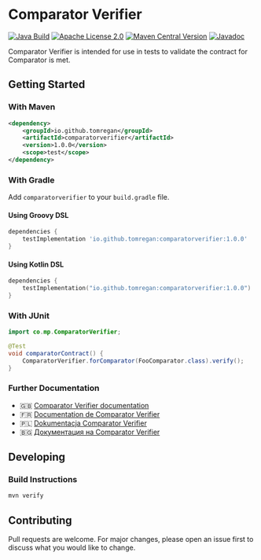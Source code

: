 # Comparator Verifier

[![Java Build](https://github.com/tomregan/comparatorverifier/actions/workflows/java-build.yml/badge.svg)](https://github.com/tomregan/comparatorverifier/actions)
[![Apache License 2.0](https://img.shields.io/:license-Apache%20License%202.0-blue.svg?style=shield)](https://github.com/TomRegan/comparatorverifier/blob/main/LICENSE.md)
[![Maven Central Version](https://img.shields.io/maven-central/v/io.github.tomregan/comparatorverifier)](https://central.sonatype.com/artifact/io.github.tomregan/comparatorverifier)
[![Javadoc](https://javadoc.io/badge2/io.github.tomregan/comparatorverifier/javadoc.svg?color=blue)](https://javadoc.io/doc/io.github.tomregan/comparatorverifier)

Comparator Verifier is intended for use in tests to validate the contract for Comparator is met.

## Getting Started

### With Maven

```xml
<dependency>
    <groupId>io.github.tomregan</groupId>
    <artifactId>comparatorverifier</artifactId>
    <version>1.0.0</version>
    <scope>test</scope>
</dependency>
```

### With Gradle

Add `comparatorverifier` to your `build.gradle` file.

#### Using Groovy DSL

```gradle
dependencies {
    testImplementation 'io.github.tomregan:comparatorverifier:1.0.0'
}
```

#### Using Kotlin DSL

```kotlin
dependencies {
    testImplementation("io.github.tomregan:comparatorverifier:1.0.0")
}
``` 

### With JUnit

```java
import co.mp.ComparatorVerifier;

@Test
void comparatorContract() {
    ComparatorVerifier.forComparator(FooComparator.class).verify();
}
```

### Further Documentation

* 🇬🇧 [Comparator Verifier documentation](https://tomregan.github.io/comparatorverifier/)
* 🇫🇷 [Documentation de Comparator Verifier](https://tomregan.github.io/comparatorverifier/fr/)
* 🇵🇱 [Dokumentacja Comparator Verifier](https://tomregan.github.io/comparatorverifier/pl/)
* 🇧🇬 [Документация на Comparator Verifier](https://tomregan.github.io/comparatorverifier/bg/)

## Developing

### Build Instructions

```bash
mvn verify
```

## Contributing

Pull requests are welcome. For major changes, please open an issue first
to discuss what you would like to change.

